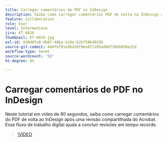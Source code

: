 ```yaml
---
title: Carregar comentários de PDF no InDesign
description: Saiba como carregar comentários PDF de volta no InDesign após uma revisão compartilhada do Acrobat
feature: Collaboration
role: User
level: Intermediate
jira: KT-8816
thumbnail: KT-8816.jpg
exl-id: 8d9d0fa8-db0f-48be-b19e-b2b758648d3b
source-git-commit: 4e6fbf91e96d26f9ee8f1105ad68738b9450a32d
workflow-type: tm+mt
source-wordcount: '53'
ht-degree: 0%

---
```


# Carregar comentários de PDF no InDesign

Neste tutorial em vídeo de 60 segundos, saiba como carregar comentários do PDF de volta ao InDesign após uma revisão compartilhada do Acrobat. Esse fluxo de trabalho digital ajuda a concluir revisões em tempo recorde.

>[!VIDEO](https://video.tv.adobe.com/v/3414210?quality=12&learn=on&hidetitle=true&captions=por_br)
